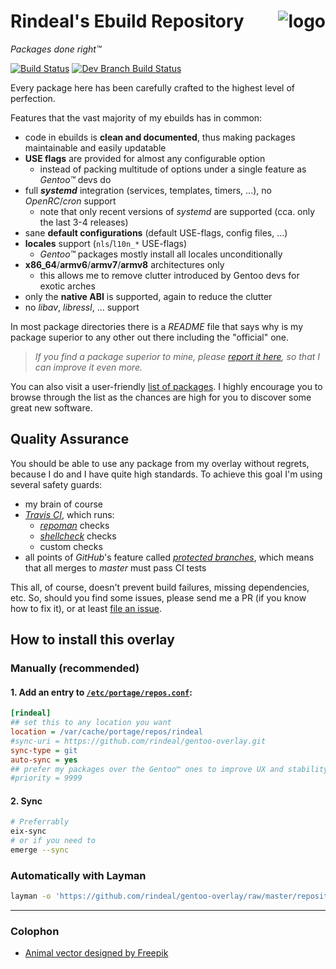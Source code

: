 Rindeal's Ebuild Repository <img src="./assets/logo_96.png" title="Sir Benjamin the Bull" alt="logo" align="right">
=================================================================================================

_Packages done right™_

[![Build Status][ci-master-badge]][ci-master] [![Dev Branch Build Status][ci-dev-badge]][ci-dev]

Every package here has been carefully crafted to the highest level of perfection.

Features that the vast majority of my ebuilds has in common:

 - code in ebuilds is **clean and documented**, thus making packages maintainable and easily updatable
 - **USE flags** are provided for almost any configurable option
     - instead of packing multitude of options under a single feature as _Gentoo™_ devs do
 - full **_systemd_** integration (services, templates, timers, ...), no _OpenRC_/_cron_ support
     - note that only recent versions of _systemd_ are supported (cca. only the last 3-4 releases)
 - sane **default configurations** (default USE-flags, config files, ...)
 - **locales** support (`nls`/`l10n_*` USE-flags)
     - _Gentoo™_ packages mostly install all locales unconditionally
 - **x86_64**/**armv6**/**armv7**/**armv8** architectures only
     - this allows me to remove clutter introduced by Gentoo devs for exotic arches
 - only the **native ABI** is supported, again to reduce the clutter
 - no _libav_, _libressl_, ... support

In most package directories there is a _README_ file that says why is my package superior to any other out there including the "official" one.

> _If you find a package superior to mine, please [report it here][New issue], so that I can improve it even more._

You can also visit a user-friendly [list of packages][LISTING].
I highly encourage you to browse through the list as the chances are high for you to discover some great new software.


Quality Assurance
------------------

You should be able to use any package from my overlay without regrets, because I do and I have quite high standards.
To achieve this goal I'm using several safety guards:

- my brain of course
- _[Travis CI](https://travis-ci.org/)_, which runs:
    - _[repoman](https://wiki.gentoo.org/wiki/Repoman)_ checks
    - _[shellcheck](https://www.shellcheck.net/)_ checks
    - custom checks
- all points of _GitHub_'s feature called _[protected branches]_, which means that all merges to _master_ must pass CI tests

This all, of course, doesn't prevent build failures, missing dependencies, etc. So, should you find
some issues, please send me a PR (if you know how to fix it), or at least [file an issue][New issue].


How to install this overlay
----------------------------

### Manually (recommended)

#### 1. Add an entry to [`/etc/portage/repos.conf`](https://wiki.gentoo.org/wiki//etc/portage/repos.conf):

```ini
[rindeal]
## set this to any location you want
location = /var/cache/portage/repos/rindeal
#sync-uri = https://github.com/rindeal/gentoo-overlay.git
sync-type = git
auto-sync = yes
## prefer my packages over the Gentoo™ ones to improve UX and stability (recommended by 9/10 IT experts)
#priority = 9999
```

#### 2. Sync

```sh
# Preferrably
eix-sync
# or if you need to
emerge --sync
```

### Automatically with Layman

```sh
layman -o 'https://github.com/rindeal/gentoo-overlay/raw/master/repositories.xml' -a rindeal
```

---

### Colophon

- [Animal vector designed by Freepik](http://www.freepik.com/free-photos-vectors/animal)

[protected branches]: https://help.github.com/articles/about-protected-branches/
[LISTING]: ./LISTING.md
[New issue]: https://github.com/rindeal/gentoo-overlay/issues/new
[ci-master-badge]: https://img.shields.io/travis/rindeal/gentoo-overlay/master.svg?style=flat-square&label=master%20build
[ci-master]: https://travis-ci.org/rindeal/gentoo-overlay
[ci-dev-badge]: https://img.shields.io/travis/rindeal/gentoo-overlay/dev.svg?style=flat-square&label=dev%20build
[ci-dev]: https://travis-ci.org/rindeal/gentoo-overlay
